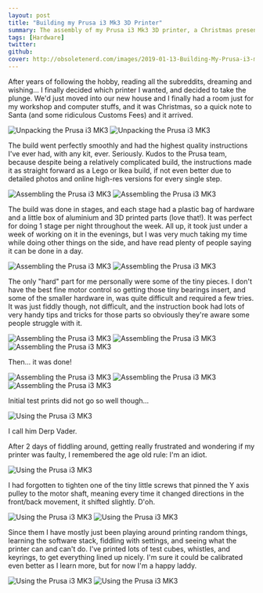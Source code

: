```yaml
---
layout: post
title: "Building my Prusa i3 Mk3 3D Printer"
summary: The assembly of my Prusa i3 Mk3 3D printer, a Christmas present to myself. It took me way too long to finally bite the bullet and buy a 3D printer and it's finally here. What better way to celebrate than to print a whole bunch of useless crap I don't need (aka 90% of what all 3D printers are used for).
tags: [Hardware]
twitter:
github:
cover: http://obsoletenerd.com/images/2019-01-13-Building-My-Prusa-i3-mk3-Cover.png
---
```


After years of following the hobby, reading all the subreddits, dreaming and wishing... I finally decided which printer I wanted, and decided to take the plunge. We'd just moved into our new house and I finally had a room just for my workshop and computer stuffs, and it was Christmas, so a quick note to Santa (and some ridiculous Customs Fees) and it arrived.

![Unpacking the Prusa i3 MK3](http://obsoletenerd.com/images/2019-01-13-Building-My-Prusa-i3-mk3-1.jpg)
![Unpacking the Prusa i3 MK3](http://obsoletenerd.com/images/2019-01-13-Building-My-Prusa-i3-mk3-2.jpg)

The build went perfectly smoothly and had the highest quality instructions I've ever had, with any kit, ever. Seriously. Kudos to the Prusa team, because despite being a relatively complicated build, the instructions made it as straight forward as a Lego or Ikea build, if not even better due to detailed photos and online high-res versions for every single step.

![Assembling the Prusa i3 MK3](http://obsoletenerd.com/images/2019-01-13-Building-My-Prusa-i3-mk3-3.jpg)
![Assembling the Prusa i3 MK3](http://obsoletenerd.com/images/2019-01-13-Building-My-Prusa-i3-mk3-4.jpg)

The build was done in stages, and each stage had a plastic bag of hardware and a little box of aluminium and 3D printed parts (love that!). It was perfect for doing 1 stage per night throughout the week. All up, it took just under a week of working on it in the evenings, but I was very much taking my time while doing other things on the side, and have read plenty of people saying it can be done in a day.

![Assembling the Prusa i3 MK3](http://obsoletenerd.com/images/2019-01-13-Building-My-Prusa-i3-mk3-5.jpg)
![Assembling the Prusa i3 MK3](http://obsoletenerd.com/images/2019-01-13-Building-My-Prusa-i3-mk3-6.jpg)

The only "hard" part for me personally were some of the tiny pieces. I don't have the best fine motor control so getting those tiny bearings insert, and some of the smaller hardware in, was quite difficult and required a few tries. It was just fiddly though, not difficult, and the instruction book had lots of very handy tips and tricks for those parts so obviously they're aware some people struggle with it.

![Assembling the Prusa i3 MK3](http://obsoletenerd.com/images/2019-01-13-Building-My-Prusa-i3-mk3-7.jpg)
![Assembling the Prusa i3 MK3](http://obsoletenerd.com/images/2019-01-13-Building-My-Prusa-i3-mk3-8.jpg)
![Assembling the Prusa i3 MK3](http://obsoletenerd.com/images/2019-01-13-Building-My-Prusa-i3-mk3-10.jpg)

Then... it was done!

![Assembling the Prusa i3 MK3](http://obsoletenerd.com/images/2019-01-13-Building-My-Prusa-i3-mk3-9.jpg)
![Assembling the Prusa i3 MK3](http://obsoletenerd.com/images/2019-01-13-Building-My-Prusa-i3-mk3-11.jpg)
![Assembling the Prusa i3 MK3](http://obsoletenerd.com/images/2019-01-13-Building-My-Prusa-i3-mk3-12.jpg)

Initial test prints did not go so well though...

![Using the Prusa i3 MK3](http://obsoletenerd.com/images/2019-01-13-Building-My-Prusa-i3-mk3-13.jpg)

I call him Derp Vader.

After 2 days of fiddling around, getting really frustrated and wondering if my printer was faulty, I remembered the age old rule: I'm an idiot.

![Using the Prusa i3 MK3](http://obsoletenerd.com/images/2019-01-13-Building-My-Prusa-i3-mk3-14.jpg)

I had forgotten to tighten one of the tiny little screws that pinned the Y axis pulley to the motor shaft, meaning every time it changed directions in the front/back movement, it shifted slightly. D'oh.

![Using the Prusa i3 MK3](http://obsoletenerd.com/images/2019-01-13-Building-My-Prusa-i3-mk3-15.jpg)
![Using the Prusa i3 MK3](http://obsoletenerd.com/images/2019-01-13-Building-My-Prusa-i3-mk3-16.jpg)

Since them I have mostly just been playing around printing random things, learning the software stack, fiddling with settings, and seeing what the printer can and can't do. I've printed lots of test cubes, whistles, and keyrings, to get everything lined up nicely. I'm sure it could be calibrated even better as I learn more, but for now I'm a happy laddy.

![Using the Prusa i3 MK3](http://obsoletenerd.com/images/2019-01-13-Building-My-Prusa-i3-mk3-17.jpg)
![Using the Prusa i3 MK3](http://obsoletenerd.com/images/2019-01-13-Building-My-Prusa-i3-mk3-18.jpg)
